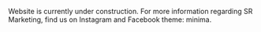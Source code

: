 Website is currently under construction. For more information regarding SR Marketing, find us on Instagram and Facebook
theme: minima.
